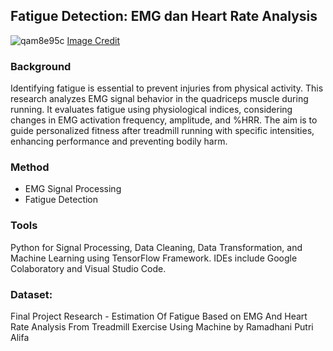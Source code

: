 ## Fatigue Detection: EMG dan Heart Rate Analysis

![qam8e95c](https://github.com/punyarani/tugasakhir/assets/99372162/69710f9d-f48a-42bd-9878-13b866616c47)
[Image Credit](https://contemplas.com/wp-content/uploads/2021/03/running_analysis_stories_orthosportslab_1024-1-1024x683.jpg)

### Background
Identifying fatigue is essential to prevent injuries from physical activity. This research analyzes EMG signal behavior in the quadriceps muscle during running. It evaluates fatigue using physiological indices, considering changes in EMG activation frequency, amplitude, and %HRR. The aim is to guide personalized fitness after treadmill running with specific intensities, enhancing performance and preventing bodily harm.

### Method
- EMG Signal Processing
- Fatigue Detection

### Tools
Python for Signal Processing, Data Cleaning, Data Transformation, and Machine Learning using TensorFlow Framework. IDEs include Google Colaboratory and Visual Studio Code.


### Dataset: 
Final Project Research - Estimation Of Fatigue Based on EMG And Heart Rate Analysis From Treadmill Exercise Using Machine by Ramadhani Putri Alifa

